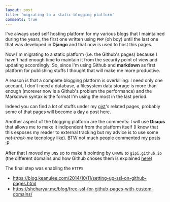 ```yaml
---
layout: post
title: 'migrating to a static blogging platform'
comments: true
---
```

I've always used self hosting platform for my various blogs that
I maintained during the years, the first one written using ``PHP``
(oh boy) until the last one that was developed in **Django**
and that now is used to host this pages.

Now I'm migrating to a static platform (i.e. the Github's pages)
because I havn't had enough time to maintain it from the
security point of view and updating accordingly. So, since I'm
using Github and **markdown** as first platform for publishing
stuffs I thought that will make me more productive.

A reason is that a complete blogging platform is overkilling:
I need only one account, I don't need a database, a filesystem
data storage is more than enough (morever now is a Github's problem
the performance) and the Markdown syntax is the format I'm using
the most in the last period.

Indeed you can find a lot of stuffs under my [gist](https://gist.github.com/gipi/)'s
related pages, probably some of that pages will become a day
a post here.

Another aspect of the blogging platform are the comments: I will
use **Disqus** that allows me to make it indipendent from the
platform itself (I know that this esposes my reader to external
tracking but my advice is to use some *not-track-me* tecnology
like). BTW not much people commented my posts :P

After that I moved my ``DNS`` so to make it pointing by ``CNAME``
to ``gipi.github.io`` (the different domains and how Github choses them
is explained [here](https://help.github.com/articles/about-custom-domains-for-github-pages-sites/))

The final step was enabling the ``HTTPS``

 - https://blog.keanulee.com/2014/10/11/setting-up-ssl-on-github-pages.html
 - https://sheharyar.me/blog/free-ssl-for-github-pages-with-custom-domains/
